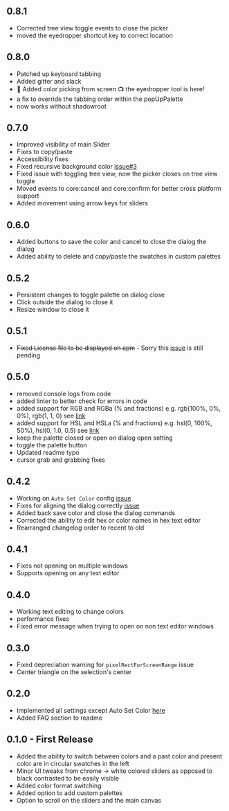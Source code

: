 ## 0.8.1
* Corrected tree view toggle events to close the picker
* moved the eyedropper shortcut key to correct location

## 0.8.0
* Patched up keyboard tabbing
* Added gitter and slack
* :tada: Added color picking from screen :tv: the eyedropper tool is here!
* a fix to override the tabbing order within the popUpPalette
* now works without shadowroot

## 0.7.0
* Improved visibility of main Slider
* Fixes to copy/paste
* Accessibility fixes
* Fixed recursive background color [issue#3](https://github.com/puranjayjain/chrome-color-picker/issues/3)
* Fixed issue with toggling tree view, now the picker closes on tree view toggle
* Moved events to core:cancel and core:confirm for better cross platform support
* Added movement using arrow keys for sliders

## 0.6.0
* Added buttons to save the color and cancel to close the dialog the dialog
* Added ability to delete and copy/paste the swatches in custom palettes

## 0.5.2
* Persistent changes to toggle palette on dialog close
* Click outside the dialog to close it
* Resize window to close it

## 0.5.1
* ~~Fixed License file to be displayed on apm~~ - Sorry this [issue](https://github.com/atom/apm/issues/546) is still pending

## 0.5.0
* removed console logs from code
* added linter to better check for errors in code
* added support for RGB and RGBa (% and fractions) e.g. rgb(100%, 0%, 0%), rgb(1, 1, 0) see [link](https://github.com/bgrins/TinyColor#rgb-rgba)
* added support for HSL and HSLa (% and fractions) e.g. hsl(0, 100%, 50%), hsl(0, 1.0, 0.5) see [link](https://github.com/bgrins/TinyColor#hsl-hsla)
* keep the palette closed or open on dialog open setting
* toggle the palette button
* Updated readme typo
* cursor grab and grabbing fixes

## 0.4.2
* Working on `Auto Set Color` config [issue](https://github.com/puranjayjain/chrome-color-picker/blob/master/lib/config.coffee#L13)
* Fixes for aligning the dialog correctly [issue](https://github.com/puranjayjain/chrome-color-picker/issues/2)
* Added back save color and close the dialog commands
* Corrected the ability to edit hex or color names in hex text editor
* Rearranged changelog order to recent to old

## 0.4.1
* Fixes not opening on multiple windows
* Supports opening on any text editor

## 0.4.0
* Working text editing to change colors
* performance fixes
* Fixed error message when trying to open on non text editor windows

## 0.3.0
* Fixed depreciation warning for `pixelRectForScreenRange` issue
* Center triangle on the selection's center

## 0.2.0
* Implemented all settings except Auto Set Color [here](https://github.com/puranjayjain/chrome-color-picker/blob/master/lib/config.coffee)
* Added FAQ section to readme

## 0.1.0 - First Release
* Added the ability to switch between colors and a past color and present color are in circular swatches in the left
* Minor UI tweaks from chrome -> white colored sliders as opposed to black contrasted to be easily visible
* Added color format switching
* Added option to add custom palettes
* Option to scroll on the sliders and the main canvas
